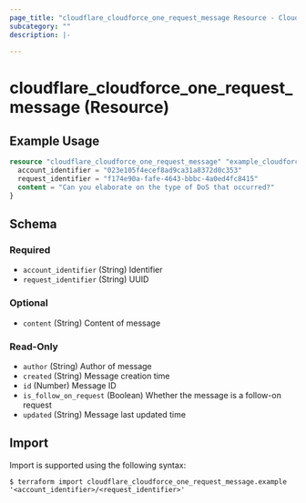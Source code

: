 ```yaml
---
page_title: "cloudflare_cloudforce_one_request_message Resource - Cloudflare"
subcategory: ""
description: |-
  
---
```


# cloudflare_cloudforce_one_request_message (Resource)



## Example Usage

```terraform
resource "cloudflare_cloudforce_one_request_message" "example_cloudforce_one_request_message" {
  account_identifier = "023e105f4ecef8ad9ca31a8372d0c353"
  request_identifier = "f174e90a-fafe-4643-bbbc-4a0ed4fc8415"
  content = "Can you elaborate on the type of DoS that occurred?"
}
```

<!-- schema generated by tfplugindocs -->
## Schema

### Required

- `account_identifier` (String) Identifier
- `request_identifier` (String) UUID

### Optional

- `content` (String) Content of message

### Read-Only

- `author` (String) Author of message
- `created` (String) Message creation time
- `id` (Number) Message ID
- `is_follow_on_request` (Boolean) Whether the message is a follow-on request
- `updated` (String) Message last updated time

## Import

Import is supported using the following syntax:

```shell
$ terraform import cloudflare_cloudforce_one_request_message.example '<account_identifier>/<request_identifier>'
```
